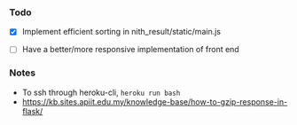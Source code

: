 ### Todo
- [x] Implement efficient sorting in nith_result/static/main.js
- [ ] Have a better/more responsive implementation of front end


### Notes
- To ssh through heroku-cli, `heroku run bash`
- https://kb.sites.apiit.edu.my/knowledge-base/how-to-gzip-response-in-flask/
  
